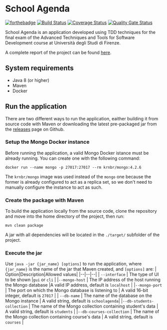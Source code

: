 # School Agenda
[![forthebadge](https://forthebadge.com/images/badges/made-with-java.svg)](https://forthebadge.com) [![Build Status](https://travis-ci.org/palai103/school-agenda.svg?branch=master)](https://travis-ci.org/palai103/school-agenda) [![Coverage Status](https://coveralls.io/repos/github/palai103/school-agenda/badge.svg?branch=master)](https://coveralls.io/github/palai103/school-agenda?branch=master) [![Quality Gate Status](https://sonarcloud.io/api/project_badges/measure?project=it.unifi.app%3Aschool-agenda&metric=alert_status)](https://sonarcloud.io/dashboard?id=it.unifi.app%3Aschool-agenda)

School Agenda is an application developed using TDD techniques for the final exam of the Advanced Techniques and Tools for Software Development course at Università degli Studi di Firenze. 

A complete report of the project can be found [here](https://github.com/palai103/school-agenda/raw/master/Project%20Report.pdf).
## System requirements
 - Java 8 (or higher)
 - Maven
 - Docker
## Run the application
There are two different ways to run the application, eaither building it from source code with Maven or downloading the latest pre-packaged jar from the [releases](https://github.com/palai103/school-agenda/releases) page on Github.
### Setup the Mongo Docker instance
Before running the application, a valid Mongo Docker istance must be already running. You can create one with the following command:

    docker run --name mongo -p 27017:27017 --rm krnbr/mongo:4.2.6
The `krnbr/mongo` image was used instead of the `mongo` one because the former is already configured to act as a replica set, so we don't need to manually configure the instance to act as such.
### Create the package with Maven
To build the application locally from the source code, clone the repository and move into the home directory of the project, then run:

    mvn clean package
A jar with all dependencies will be located in the `./target/` subfolder of the project. 
### Execute the jar
Use `java -jar {jar_name} [options]` to run the application, where `{jar_name}` is the name of the jar that Maven created, and `[options]` are:
|  Option|Description|Allowed values|
|--|--|--|
| `--interface` | The type of UI to be shown |`gui` or `cli`  |
|`--mongo-host` | The IP address of the host running the Mongo database |A valid IP address, default is `localhost` |
|`--mongo-port` | The port on which the Mongo database is listening to | A valid 16-bit integer, default is `27017` |
| `--db-name` | The name of the database on the Mongo instance | A valid string, default is `schoolagenda`|
|`--db-students-collection` | The name of the Mongo collection containing student's data | A valid string, default is `students` |
|`--db-courses-collection` | The name of the Mongo collection containing course's data | A valid string, default is `courses` |
